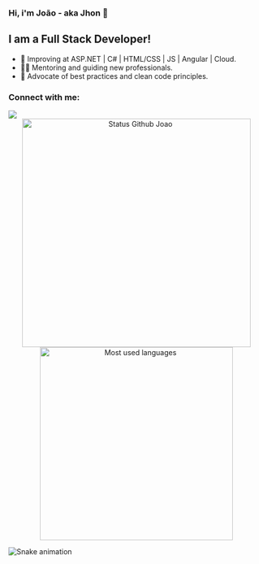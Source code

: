 ### Hi, i'm João - aka Jhon 👋


## I am a Full Stack Developer!

- 🌱  Improving at ASP.NET | C# | HTML/CSS | JS | Angular | Cloud.
- 👨‍💻  Mentoring and guiding new professionals.
- 🧹  Advocate of best practices and clean code principles.
### Connect with me:
<div>
  <a href="https://www.linkedin.com/in/carvalhojoaov/" target="_blank"><img src="https://img.shields.io/badge/-LinkedIn-%230077B5?style=for-the-badge&logo=linkedin&logoColor=white" target="_blank"></a> 
</div>


<div align="center">
<img width="450em" alt="Status Github Joao" src="https://github-readme-stats.vercel.app/api?username=carvalhojoao&show_icons=true&theme=dracula" />
<img width="380em" alt="Most used languages" src="https://github-readme-stats.vercel.app/api/top-langs/?username=carvalhojoao&layout=compact&theme=dracula"/>
</div>

![Snake animation](https://github.com/rodrigofurlaneti/rodrigofurlaneti/blob/main/github-contribution-grid-snake-dark.svg)
